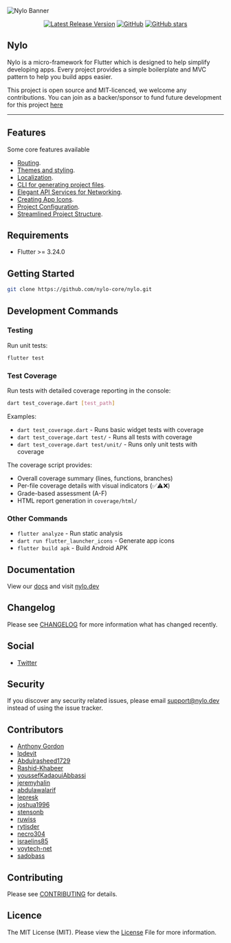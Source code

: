 ![Nylo Banner](https://nylo.dev/images/nylo_logo_header.png)

<p align="center">
  <a href="https://github.com/nylo-core/nylo/releases"><img src="https://img.shields.io/github/v/release/nylo-core/nylo?style=plastic" alt="Latest Release Version"></a>
  <a href="https://github.com/nylo-core/nylo/blob/master/LICENSE"><img alt="GitHub" src="https://img.shields.io/github/license/nylo-core/nylo?style=plastic"></a>
  <a href="#"><img alt="GitHub stars" src="https://img.shields.io/github/stars/nylo-core/nylo?style=plastic"></a>
</p>

## Nylo

Nylo is a micro-framework for Flutter which is designed to help simplify developing apps. Every project provides a simple boilerplate and MVC pattern to help you build apps easier. 

This project is open source and MIT-licenced, we welcome any contributions. You can join as a backer/sponsor to fund future development for this project [here](https://nylo.dev)

---

## Features
Some core features available
* [Routing](https://nylo.dev/docs/6.x/router).
* [Themes and styling](https://nylo.dev/docs/6.x/themes-and-styling).
* [Localization](https://nylo.dev/docs/6.x/localization).
* [CLI for generating project files](https://nylo.dev/docs/6.x/metro).
* [Elegant API Services for Networking](https://nylo.dev/docs/6.x/networking).
* [Creating App Icons](https://nylo.dev/docs/6.x/app-icons).
* [Project Configuration](https://nylo.dev/docs/6.x/configuration).
* [Streamlined Project Structure](https://nylo.dev/docs/6.x/directory-structure).

## Requirements
* Flutter >= 3.24.0

## Getting Started

``` bash
git clone https://github.com/nylo-core/nylo.git
```

## Development Commands

### Testing
Run unit tests:
```bash
flutter test
```

### Test Coverage
Run tests with detailed coverage reporting in the console:
```bash
dart test_coverage.dart [test_path]
```

Examples:
- `dart test_coverage.dart` - Runs basic widget tests with coverage
- `dart test_coverage.dart test/` - Runs all tests with coverage  
- `dart test_coverage.dart test/unit/` - Runs only unit tests with coverage

The coverage script provides:
- Overall coverage summary (lines, functions, branches)
- Per-file coverage details with visual indicators (✅⚠️❌)
- Grade-based assessment (A-F)
- HTML report generation in `coverage/html/`

### Other Commands
- `flutter analyze` - Run static analysis
- `dart run flutter_launcher_icons` - Generate app icons
- `flutter build apk` - Build Android APK

## Documentation
View our [docs](https://nylo.dev/docs) and visit [nylo.dev](https://nylo.dev)

## Changelog
Please see [CHANGELOG](https://github.com/nylo-core/framework/blob/6.x/CHANGELOG.md) for more information what has changed recently.

## Social
* [Twitter](https://twitter.com/nylo_dev)

## Security
If you discover any security related issues, please email support@nylo.dev instead of using the issue tracker.

## Contributors
* [Anthony Gordon](https://github.com/agordn52)
* [lpdevit](https://github.com/lpdevit)
* [Abdulrasheed1729](https://github.com/Abdulrasheed1729)
* [Rashid-Khabeer](https://github.com/Rashid-Khabeer)
* [youssefKadaouiAbbassi](https://github.com/youssefKadaouiAbbassi)
* [jeremyhalin](https://github.com/jeremyhalin)
* [abdulawalarif](https://github.com/abdulawalarif)
* [lepresk](https://github.com/lepresk)
* [joshua1996](https://github.com/joshua1996)
* [stensonb](https://github.com/stensonb)
* [ruwiss](https://github.com/ruwiss)
* [rytisder](https://github.com/rytisder)
* [necro304](https://github.com/necro304)
* [israelins85](https://github.com/israelins85)
* [voytech-net](https://github.com/voytech-net)
* [sadobass](https://github.com/sadobass)

## Contributing

Please see <a href="https://nylo.dev/docs/6.x/contributions" target="_BLANK">CONTRIBUTING</a> for details.

## Licence

The MIT License (MIT). Please view the [License](https://github.com/nylo-core/nylo/blob/master/licence) File for more information.
